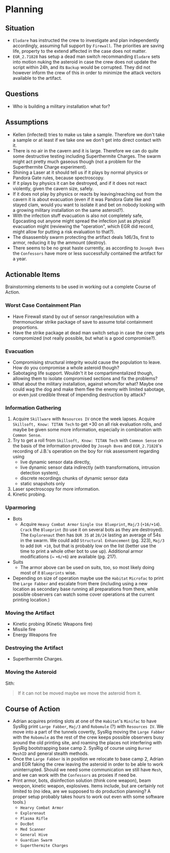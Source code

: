 # Planning

## Situation
- `Eludare` has instructed the crew to investigate and plan independently accordingly, assuming full support by `Firewall`. The priorities are saving life, property to the extend affected in the case does not matter. 
- `EGR_2.71828` has setup a dead man switch recommanding `Eludare` sets into motion nuking the asteroid in case the crew does not update the script within 24h, and its `Backup` would be corrupted. They did not however inform the crew of this in order to minimize the attack vectors available to the artifact.

## Questions
- Who is building a military installation what for?

## Assumptions
- Kellen (infected) tries to make us take a sample. Therefore we don't take a sample or at least if we take one we don't get into direct contact with it.
- There is no air in the cavern and it is large. Therefore we can do quite some destructive testing including Superthermite Charges. The swarm might act pretty much gaseous though (not a problem for the Superthermite Charge experiment).
- Shining a Laser at it should tell us if it plays by normal physics or Pandora Gate rules, because spectroscopy.
- If it plays by physics it can be destroyed, and if it does not react violently, given the cavern size, safely.
- If it does not play by physics or reacts by leaving/reaching out from the cavern it is about evacuation (even if it was Pandora Gate like  and stayed clam, would you want to isolate it and bet on nobody looking with a growing military installation on the same asteroid?).
- With the infection stuff evacuation is also not completely safe, Egocasting out anyone might spread the infection just as physical evacuation might (reviewing the "operation", which EGR did record, might allow for putting a risk evaluation to that?).
- The disassembly swarm protecting the artifact  deals 1d6/3s, first to armor, reducing it by the ammount (destroy).
- There seems to be no great haste currently, as according to `Joseph Bves` the `Confessors` have more or less successfully contained the artifact for a year.


## Actionable Items
Brainstorming elements to be used in working out a complete Course of Action.

### Worst Case Containment Plan
- Have Firewall stand by out of sensor range/resolution with a thermonuclear strike package of save to assume total containment proportions.
- Have the strike package at dead man switch setup in case the crew gets compromized (not really possible, but what is a good compromise?).

### Evacuation
- Compromising structural integrity would cause the population to leave. How do you compromise a whole asteroid though?
- Sabotaging life support. Wouldn't it be compartimentalized though, allowing them to isolate compromised sections and fix the problems?
- What about the military installation, against whom/for what? Maybe one could wag the dog and make them flee the enemy with limited sabotage, or even just credible threat of impending destruction by attack?

### Information Gathering
1. Acquire `Skillware` with `Resources IV` once the week lapses. Acquire `Skillsoft, Know: TITAN Tech` to get +30 on all risk evaluation rolls, and maybe be given some more information, especially in combination with `Common Sense`.
1. Try to get a roll from `Skillsoft, Know: TITAN Tech` with `Common Sense` on the basis of the information provided by `Joseph Bves` and `EGR_2.71828`'s recording of J.B.'s operation on the boy for risk assessment regarding using
    - live dynamic sensor data directly,
    - live dynamic sensor data indirectly (with transformations, intrusion detection system),
    - discrete recordings chunks of dynamic sensor data
    - static snapshots only
1. Laser spectroscopy for more information.
1. Kinetic probing.

### Uparmoring
- Bots
    - Acquire `Heavy Combat Armor` `Single Use Blueprint`, `Maj/3` (`+16/+14`). `Crack` the `Blueprint` (to use it on several bots as they are destroyed). The `Explorenaut` then has `DUR 35` at `28/24` lasting an average of 54s in the swarm. We could add `Structural Enhancement` (pg. 323), `Maj/3` to add `DUR +10`, but that is probably low on the list (better use the time to print a whole other bot to use up). Additional armor modifications (~ `+6/+6`) are available (pg. 217).
- Suits
    - The armor above can be used on suits, too, so most likely doing most of it `Blueprints` wise.
- Depending on size of operation maybe use the `Habitat` `Microfac` to print the `Large Fabber` and escalate from there (including using a new location as secondary base running all preparations from there, while possible observers can watch some cover operations at the current printing location.)

### Moving the Artifact
- Kinetic probing (Kinetic Weapons fire)
- Missile fire
- Energy Weapons fire

### Destroying the Artifact
- Superthermite Charges.

### Moving the Asteroid
Sith:
> If it can not be moved maybe we move the asteroid from it.


## Course of Action
- Adrian acquires printing slots at one of the `Habitat`'s `Minifac` to have SysRig print `Large Fabber`, `Maj/3` and `Robomule` (?) with `Resources IV`. We move into a part of the tunnels covertly, SysRig moving the `Large Fabber` with the `Robomule` as the rest of the crew keeps possible observers busy around the old printing site, and roaming the places not interfering with SysRig bootstrapping base camp 2. SysRig of course using `Burner MeshID` and general stealth methods.
- Once the `Large Fabber` is in position we relocate to base camp 2, Adrian and EGR faking the crew leaving the asteroid in order to be able to work uninterrupted. Should we need some communication we still have `Mesh`, and we can work with the `Confessors` as proxies if need be.
- Print armor, bots, disinfection solution (think cone weapon), beam weopon, kinetic weapon, explosives. Items include, but are certainly not limited to (no idea, are we supposed to do production planning? A proper setup probably takes hours to work out even with some software tools.)
    - `Hearvy Combat Armor`
    - `Explorenaut`
    - `Plasma Rifle`
    - `DocBot`
    - `Med Scanner`
    - `General Hive`
    - `Guardian Swarm`
    - `Superthermite Charges`